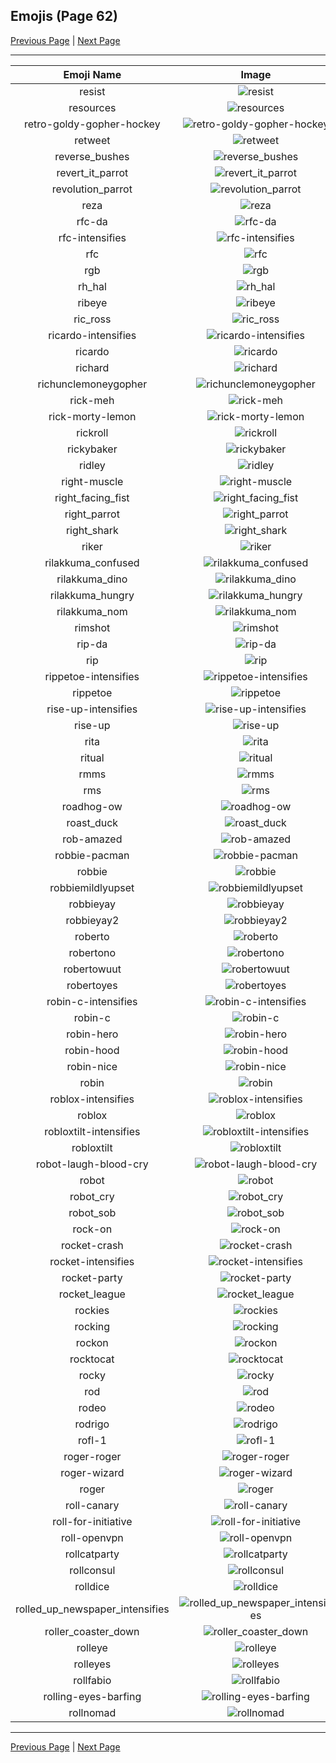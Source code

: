 
  ## Emojis (Page 62)

  [Previous Page](/docs/hashicorp/page-r-0061.md)
   | [Next Page](/docs/hashicorp/page-r-0063.md)

  <hr />

  |Emoji Name|Image|
  | :-: | :-: |
  |resist| ![resist](/emojis/hashicorp/resist.png)|
  |resources| ![resources](/emojis/hashicorp/resources.png)|
  |retro-goldy-gopher-hockey| ![retro-goldy-gopher-hockey](/emojis/hashicorp/retro-goldy-gopher-hockey.png)|
  |retweet| ![retweet](/emojis/hashicorp/retweet.png)|
  |reverse_bushes| ![reverse_bushes](/emojis/hashicorp/reverse_bushes.gif)|
  |revert_it_parrot| ![revert_it_parrot](/emojis/hashicorp/revert_it_parrot.gif)|
  |revolution_parrot| ![revolution_parrot](/emojis/hashicorp/revolution_parrot.gif)|
  |reza| ![reza](/emojis/hashicorp/reza.png)|
  |rfc-da| ![rfc-da](/emojis/hashicorp/rfc-da.png)|
  |rfc-intensifies| ![rfc-intensifies](/emojis/hashicorp/rfc-intensifies.gif)|
  |rfc| ![rfc](/emojis/hashicorp/rfc.png)|
  |rgb| ![rgb](/emojis/hashicorp/rgb.png)|
  |rh_hal| ![rh_hal](/emojis/hashicorp/rh_hal.png)|
  |ribeye| ![ribeye](/emojis/hashicorp/ribeye.png)|
  |ric_ross| ![ric_ross](/emojis/hashicorp/ric_ross.jpg)|
  |ricardo-intensifies| ![ricardo-intensifies](/emojis/hashicorp/ricardo-intensifies.gif)|
  |ricardo| ![ricardo](/emojis/hashicorp/ricardo.png)|
  |richard| ![richard](/emojis/hashicorp/richard.png)|
  |richunclemoneygopher| ![richunclemoneygopher](/emojis/hashicorp/richunclemoneygopher.jpg)|
  |rick-meh| ![rick-meh](/emojis/hashicorp/rick-meh.png)|
  |rick-morty-lemon| ![rick-morty-lemon](/emojis/hashicorp/rick-morty-lemon.png)|
  |rickroll| ![rickroll](/emojis/hashicorp/rickroll.gif)|
  |rickybaker| ![rickybaker](/emojis/hashicorp/rickybaker.png)|
  |ridley| ![ridley](/emojis/hashicorp/ridley.png)|
  |right-muscle| ![right-muscle](/emojis/hashicorp/right-muscle.png)|
  |right_facing_fist| ![right_facing_fist](/emojis/hashicorp/right_facing_fist.png)|
  |right_parrot| ![right_parrot](/emojis/hashicorp/right_parrot.gif)|
  |right_shark| ![right_shark](/emojis/hashicorp/right_shark.gif)|
  |riker| ![riker](/emojis/hashicorp/riker.gif)|
  |rilakkuma_confused| ![rilakkuma_confused](/emojis/hashicorp/rilakkuma_confused.png)|
  |rilakkuma_dino| ![rilakkuma_dino](/emojis/hashicorp/rilakkuma_dino.png)|
  |rilakkuma_hungry| ![rilakkuma_hungry](/emojis/hashicorp/rilakkuma_hungry.png)|
  |rilakkuma_nom| ![rilakkuma_nom](/emojis/hashicorp/rilakkuma_nom.png)|
  |rimshot| ![rimshot](/emojis/hashicorp/rimshot.gif)|
  |rip-da| ![rip-da](/emojis/hashicorp/rip-da.png)|
  |rip| ![rip](/emojis/hashicorp/rip.png)|
  |rippetoe-intensifies| ![rippetoe-intensifies](/emojis/hashicorp/rippetoe-intensifies.gif)|
  |rippetoe| ![rippetoe](/emojis/hashicorp/rippetoe.png)|
  |rise-up-intensifies| ![rise-up-intensifies](/emojis/hashicorp/rise-up-intensifies.gif)|
  |rise-up| ![rise-up](/emojis/hashicorp/rise-up.png)|
  |rita| ![rita](/emojis/hashicorp/rita.png)|
  |ritual| ![ritual](/emojis/hashicorp/ritual.png)|
  |rmms| ![rmms](/emojis/hashicorp/rmms.jpg)|
  |rms| ![rms](/emojis/hashicorp/rms.png)|
  |roadhog-ow| ![roadhog-ow](/emojis/hashicorp/roadhog-ow.png)|
  |roast_duck| ![roast_duck](/emojis/hashicorp/roast_duck.png)|
  |rob-amazed| ![rob-amazed](/emojis/hashicorp/rob-amazed.png)|
  |robbie-pacman| ![robbie-pacman](/emojis/hashicorp/robbie-pacman.gif)|
  |robbie| ![robbie](/emojis/hashicorp/robbie.png)|
  |robbiemildlyupset| ![robbiemildlyupset](/emojis/hashicorp/robbiemildlyupset.png)|
  |robbieyay| ![robbieyay](/emojis/hashicorp/robbieyay.gif)|
  |robbieyay2| ![robbieyay2](/emojis/hashicorp/robbieyay2.gif)|
  |roberto| ![roberto](/emojis/hashicorp/roberto.png)|
  |robertono| ![robertono](/emojis/hashicorp/robertono.png)|
  |robertowuut| ![robertowuut](/emojis/hashicorp/robertowuut.png)|
  |robertoyes| ![robertoyes](/emojis/hashicorp/robertoyes.png)|
  |robin-c-intensifies| ![robin-c-intensifies](/emojis/hashicorp/robin-c-intensifies.gif)|
  |robin-c| ![robin-c](/emojis/hashicorp/robin-c.png)|
  |robin-hero| ![robin-hero](/emojis/hashicorp/robin-hero.jpg)|
  |robin-hood| ![robin-hood](/emojis/hashicorp/robin-hood.png)|
  |robin-nice| ![robin-nice](/emojis/hashicorp/robin-nice.jpg)|
  |robin| ![robin](/emojis/hashicorp/robin.png)|
  |roblox-intensifies| ![roblox-intensifies](/emojis/hashicorp/roblox-intensifies.gif)|
  |roblox| ![roblox](/emojis/hashicorp/roblox.png)|
  |robloxtilt-intensifies| ![robloxtilt-intensifies](/emojis/hashicorp/robloxtilt-intensifies.gif)|
  |robloxtilt| ![robloxtilt](/emojis/hashicorp/robloxtilt.png)|
  |robot-laugh-blood-cry| ![robot-laugh-blood-cry](/emojis/hashicorp/robot-laugh-blood-cry.png)|
  |robot| ![robot](/emojis/hashicorp/robot.png)|
  |robot_cry| ![robot_cry](/emojis/hashicorp/robot_cry.png)|
  |robot_sob| ![robot_sob](/emojis/hashicorp/robot_sob.png)|
  |rock-on| ![rock-on](/emojis/hashicorp/rock-on.gif)|
  |rocket-crash| ![rocket-crash](/emojis/hashicorp/rocket-crash.gif)|
  |rocket-intensifies| ![rocket-intensifies](/emojis/hashicorp/rocket-intensifies.gif)|
  |rocket-party| ![rocket-party](/emojis/hashicorp/rocket-party.gif)|
  |rocket_league| ![rocket_league](/emojis/hashicorp/rocket_league.png)|
  |rockies| ![rockies](/emojis/hashicorp/rockies.jpg)|
  |rocking| ![rocking](/emojis/hashicorp/rocking.gif)|
  |rockon| ![rockon](/emojis/hashicorp/rockon.gif)|
  |rocktocat| ![rocktocat](/emojis/hashicorp/rocktocat.png)|
  |rocky| ![rocky](/emojis/hashicorp/rocky.png)|
  |rod| ![rod](/emojis/hashicorp/rod.png)|
  |rodeo| ![rodeo](/emojis/hashicorp/rodeo.gif)|
  |rodrigo| ![rodrigo](/emojis/hashicorp/rodrigo.png)|
  |rofl-1| ![rofl-1](/emojis/hashicorp/rofl-1.gif)|
  |roger-roger| ![roger-roger](/emojis/hashicorp/roger-roger.png)|
  |roger-wizard| ![roger-wizard](/emojis/hashicorp/roger-wizard.png)|
  |roger| ![roger](/emojis/hashicorp/roger.png)|
  |roll-canary| ![roll-canary](/emojis/hashicorp/roll-canary.gif)|
  |roll-for-initiative| ![roll-for-initiative](/emojis/hashicorp/roll-for-initiative.gif)|
  |roll-openvpn| ![roll-openvpn](/emojis/hashicorp/roll-openvpn.gif)|
  |rollcatparty| ![rollcatparty](/emojis/hashicorp/rollcatparty.gif)|
  |rollconsul| ![rollconsul](/emojis/hashicorp/rollconsul.gif)|
  |rolldice| ![rolldice](/emojis/hashicorp/rolldice.gif)|
  |rolled_up_newspaper_intensifies| ![rolled_up_newspaper_intensifies](/emojis/hashicorp/rolled_up_newspaper_intensifies.gif)|
  |roller_coaster_down| ![roller_coaster_down](/emojis/hashicorp/roller_coaster_down.png)|
  |rolleye| ![rolleye](/emojis/hashicorp/rolleye.gif)|
  |rolleyes| ![rolleyes](/emojis/hashicorp/rolleyes.gif)|
  |rollfabio| ![rollfabio](/emojis/hashicorp/rollfabio.gif)|
  |rolling-eyes-barfing| ![rolling-eyes-barfing](/emojis/hashicorp/rolling-eyes-barfing.png)|
  |rollnomad| ![rollnomad](/emojis/hashicorp/rollnomad.gif)|

  <hr/>
  
  [Previous Page](/docs/hashicorp/page-r-0061.md)
   | [Next Page](/docs/hashicorp/page-r-0063.md)